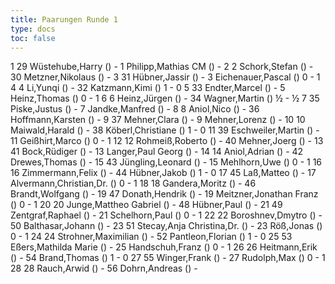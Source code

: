 ```yaml
---
title: Paarungen Runde 1
type: docs
toc: false
---
```


<runde>
1	29	Wüstehube,Harry		()	-	1	Philipp,Mathias	CM	()		-		 
2	2	Schork,Stefan		()	-	30	Metzner,Nikolaus		()		-		 
3	31	Hübner,Jassir		()	-	3	Eichenauer,Pascal		()	0	-	1	 
4	4	Li,Yunqi		()	-	32	Katzmann,Kimi		()	1	-	0	 
5	33	Endter,Marcel		()	-	5	Heinz,Thomas		()	0	-	1	 
6	6	Heinz,Jürgen		()	-	34	Wagner,Martin		()	½	-	½	 
7	35	Piske,Justus		()	-	7	Jandke,Manfred		()		-		 
8	8	Aniol,Nico		()	-	36	Hoffmann,Karsten		()		-		 
9	37	Mehner,Clara		()	-	9	Mehner,Lorenz		()		-		 
10	10	Maiwald,Harald		()	-	38	Köberl,Christiane		()	1	-	0	 
11	39	Eschweiler,Martin		()	-	11	Geißhirt,Marco		()	0	-	1	 
12	12	Rohmeiß,Roberto		()	-	40	Mehner,Joerg		()		-		 
13	41	Bock,Rüdiger		()	-	13	Langer,Paul Georg		()		-		 
14	14	Aniol,Adrian		()	-	42	Drewes,Thomas		()		-		 
15	43	Jüngling,Leonard		()	-	15	Mehlhorn,Uwe		()	0	-	1	 
16	16	Zimmermann,Felix		()	-	44	Hübner,Jakob		()	1	-	0	 
17	45	Laß,Matteo		()	-	17	Alvermann,Christian,Dr.		()	0	-	1	 
18	18	Gandera,Moritz		()	-	46	Brandt,Wolfgang		()		-		 
19	47	Donath,Hendrik		()	-	19	Meitzner,Jonathan Franz		()	0	-	1	 
20	20	Junge,Mattheo Gabriel		()	-	48	Hübner,Paul		()		-		 
21	49	Zentgraf,Raphael		()	-	21	Schelhorn,Paul		()	0	-	1	 
22	22	Boroshnev,Dmytro		()	-	50	Balthasar,Johann		()		-		 
23	51	Stecay,Anja Christina,Dr.		()	-	23	Röß,Jonas		()	0	-	1	 
24	24	Strohner,Maximilian		()	-	52	Pantleon,Florian		()	1	-	0	 
25	53	Eßers,Mathilda Marie		()	-	25	Handschuh,Franz		()	0	-	1	 
26	26	Heitmann,Erik		()	-	54	Brand,Thomas		()	1	-	0	 
27	55	Winger,Frank		()	-	27	Rudolph,Max		()	0	-	1	 
28	28	Rauch,Arwid		()	-	56	Dohrn,Andreas		()		-		 
</runde>